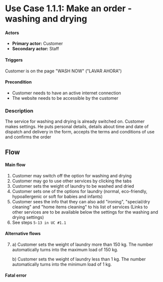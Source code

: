 # Use Case 1.1.1: Make an order - washing and drying

#### Actors
+ **Primary actor:** Customer
+ **Secondary actor:** Staff


#### Triggers 
Customer is on the page "WASH NOW" ("LAVAR AHORA")

#### Precondition  
+ Customer needs to have an active internet connection  
+ The website needs to be accessible by the customer

### Description
 The service for washing and drying is already switched on. Customer makes settings. He puts personal details, details about time and date of dispatch and delivery in the form, accepts the terms and conditions of use and confirms the order

## Flow

#### Main flow
1. Customer may switch off the option for washing and drying
2. Customer may go to use other services by clicking the tabs
3. Customer sets the weight of laundry to be washed and dried
4. Customer sets one of the options for laundry (normal, eco-friendly, hypoallergenic or soft for babies and infants)
5. Customer sees the info that they can also add "ironing", "special/dry cleaning" and "home items cleaning" to his list of services (Links to other services are to be available below the settings for the washing and drying settings)
6. See steps `5-13 in UC #1.1`




#### Alternative flows

7.  a) Customer sets the weight of laundry more than 150 kg. The number automatically turns into the maximum load of 150 kg.

     b) Customer sets the weight of laundry less than 1 kg. The number automatically turns into the minimum load of 1 kg.


#### Fatal error  


